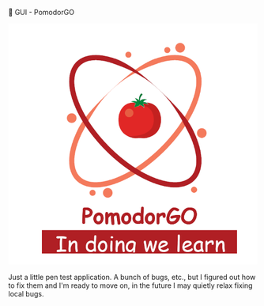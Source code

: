 
🍅 GUI - PomodorGO

![](https://github.com/igooor4393/GUI-pomodoro/raw/wich-chanel/PomodorGo.png)

Just a little pen test application. A bunch of bugs, etc., but I figured out how to fix them and I'm ready to move on, in the future I may quietly relax fixing local bugs.
